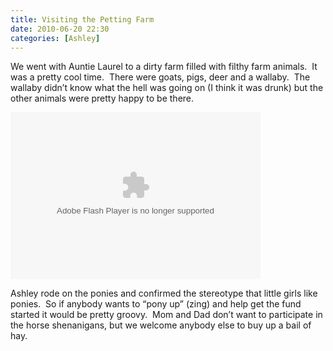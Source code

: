 ```yaml
---
title: Visiting the Petting Farm
date: 2010-06-20 22:30
categories: [Ashley]
---
```

<p>We went with Auntie Laurel to a dirty farm filled with filthy farm animals.  It was a pretty cool time.  There were goats, pigs, deer and a wallaby.  The wallaby didn’t know what the hell was going on (I think it was drunk) but the other animals were pretty happy to be there.</p>  <p><embed type="application/x-shockwave-flash" src="http://picasaweb.google.com/s/c/bin/slideshow.swf" width="400" height="267" flashvars="host=picasaweb.google.com&amp;hl=en_US&amp;feat=flashalbum&amp;RGB=0x000000&amp;feed=http%3A%2F%2Fpicasaweb.google.com%2Fdata%2Ffeed%2Fapi%2Fuser%2Fwyseguys%2Falbumid%2F5484709254182517777%3Falt%3Drss%26kind%3Dphoto%26authkey%3DGv1sRgCLapx-ODosPfHw%26hl%3Den_US" pluginspage="http://www.macromedia.com/go/getflashplayer" /></p>  <p>Ashley rode on the ponies and confirmed the stereotype that little girls like ponies.  So if anybody wants to “pony up” (zing) and help get the fund started it would be pretty groovy.  Mom and Dad don’t want to participate in the horse shenanigans, but we welcome anybody else to buy up a bail of hay.</p>
